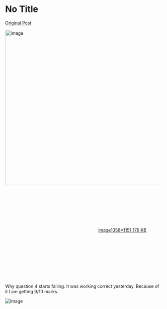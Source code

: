 # No Title

[Original Post](https://discourse.onlinedegree.iitm.ac.in/t/165959/167)

<p><div class="lightbox-wrapper"><a class="lightbox" href="https://europe1.discourse-cdn.com/flex013/uploads/iitm/original/3X/7/e/7ec5aaa6e3eba1d39679fd60881fea0623932254.png" data-download-href="/uploads/short-url/i5tEVapQuiJs5y7GJ3PeatDKDAw.png?dl=1" title="image" rel="noopener nofollow ugc"><img src="https://europe1.discourse-cdn.com/flex013/uploads/iitm/optimized/3X/7/e/7ec5aaa6e3eba1d39679fd60881fea0623932254_2_589x500.png" alt="image" data-base62-sha1="i5tEVapQuiJs5y7GJ3PeatDKDAw" width="589" height="500" srcset="https://europe1.discourse-cdn.com/flex013/uploads/iitm/optimized/3X/7/e/7ec5aaa6e3eba1d39679fd60881fea0623932254_2_589x500.png, https://europe1.discourse-cdn.com/flex013/uploads/iitm/optimized/3X/7/e/7ec5aaa6e3eba1d39679fd60881fea0623932254_2_883x750.png 1.5x, https://europe1.discourse-cdn.com/flex013/uploads/iitm/optimized/3X/7/e/7ec5aaa6e3eba1d39679fd60881fea0623932254_2_1178x1000.png 2x" data-dominant-color="282B30"><div class="meta"><svg class="fa d-icon d-icon-far-image svg-icon" aria-hidden="true"><use href="#far-image"></use></svg><span class="filename">image</span><span class="informations">1358×1151 179 KB</span><svg class="fa d-icon d-icon-discourse-expand svg-icon" aria-hidden="true"><use href="#discourse-expand"></use></svg></div></a></div></p>
<p>Why question 4 starts failing. It was working correct yesterday. Because of it I am getting 9/10 marks.</p>

![Image](https://europe1.discourse-cdn.com/flex013/uploads/iitm/optimized/3X/7/e/7ec5aaa6e3eba1d39679fd60881fea0623932254_2_589x500.png)